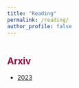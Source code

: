 ```yaml
---
title: "Reading"
permalink: /reading/
author_profile: false
---
```

  
   
  <p style="margin-bottom:1.2cm;"></p>

<h2 style="color:#900C3F">Arxiv </h2>

<ul> 
  <li> <a href="https://ajarifi.github.io/arxiv-2023/">2023</a> <br> </li>
</ul>
